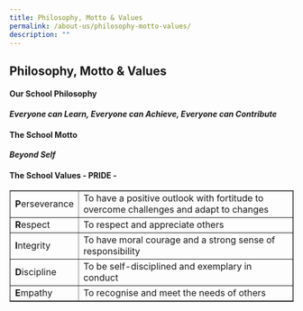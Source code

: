```yaml
---
title: Philosophy, Motto & Values
permalink: /about-us/philosophy-motto-values/
description: ""
---
```

## Philosophy, Motto & Values

#### Our School Philosophy

_**Everyone can Learn, Everyone can Achieve, Everyone can Contribute**_

#### The School Motto

_**Beyond Self**_

#### The School Values - PRIDE -

<table width="100%" border="1">
  <tbody>
    <tr>
      <td align="left"><b>P</b>erseverance</td>
      <td align="left">To have a positive outlook with fortitude to overcome challenges and adapt to changes</td>
    </tr>
    <tr>
      <td align="left"><b>R</b>espect</td>
      <td align="left">To respect and appreciate others</td>
    </tr>
    <tr>
      <td align="left"><b>I</b>ntegrity</td>
      <td align="left">To have moral courage and a strong sense of responsibility</td>
    </tr>
    <tr>
      <td align="left"><b>D</b>iscipline</td>
      <td align="left">To be self-disciplined and exemplary in conduct</td>
    </tr>
    <tr>
      <td align="left"><b>E</b>mpathy</td>
      <td align="left">To recognise and meet the needs of others</td>
    </tr>
  </tbody>
</table>
